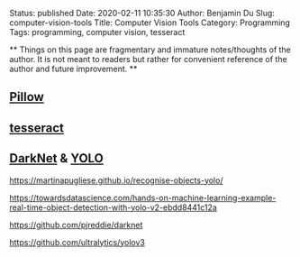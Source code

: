 Status: published
Date: 2020-02-11 10:35:30
Author: Benjamin Du
Slug: computer-vision-tools
Title: Computer Vision Tools
Category: Programming
Tags: programming, computer vision, tesseract 

**
Things on this page are fragmentary and immature notes/thoughts of the author.
It is not meant to readers but rather for convenient reference of the author and future improvement.
**

## [Pillow](https://github.com/python-pillow/Pillow)

## [tesseract](https://github.com/tesseract-ocr/tesseract)

## [DarkNet](https://pjreddie.com/darknet/) & [YOLO](https://arxiv.org/pdf/1506.02640.pdf)

https://martinapugliese.github.io/recognise-objects-yolo/

https://towardsdatascience.com/hands-on-machine-learning-example-real-time-object-detection-with-yolo-v2-ebdd8441c12a

https://github.com/pjreddie/darknet

https://github.com/ultralytics/yolov3
